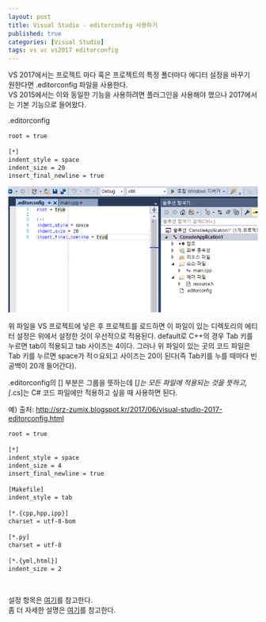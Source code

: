 ```yaml
---
layout: post
title: Visual Studio - editorconfig 사용하기
published: true
categories: [Visual Studio]
tags: vs vc vs2017 editorconfig
---
```

VS 2017에서는 프로젝트 마다 혹은 프로젝트의 특정 폴더마다 에디터 설정을 바꾸기 원한다면 .editorconfig 파일을 사용한다.  
VS 2015에서는 이와 동일한 기능을 사용하려면 플러그인을 사용해야 했으나 2017에서는 기본 기능으로 들어왔다.  
  
.editorconfig  
```
root = true
  
[*]
indent_style = space
indent_size = 20
insert_final_newline = true
```
  
![](/images/vs/vs_2017_0803_01.PNG)  
  
위 파일을 VS 프로젝트에 넣은 후 프로젝트를 로드하면 이 파일이 있는 디렉토리의 에티터 설정은 위에서 설정한 것이 우선적으로 적용된다.
default로 C++의 경우 Tab 키를 누르면  tab이 적용되고 tab 사이즈는 4이다. 
그러나 위 파일이 있는 곳의 코드 파일은 Tab 키를 누르면 space가 적ㅇ요되고 사이즈는 20이 된다(즉 Tab키를 누를 때마다 빈공백이 20개 들어간다).

.editorconfig의 [] 부분은 그룹을 뜻하는데 [*]는 모든 파일에 적용되는 것을 뜻하고, [*.cs]는 C# 코드 파일에만 적용하고 싶을 때 사용하면 된다.   
  
예) 출처: http://srz-zumix.blogspot.kr/2017/06/visual-studio-2017-editorconfig.html    
```
root = true
  
[*]
indent_style = space
indent_size = 4
insert_final_newline = true

[Makefile]
indent_style = tab

[*.{cpp,hpp,ipp}]
charset = utf-8-bom

[*.py]
charset = utf-8

[*.{yml,html}]
indent_size = 2
```  

<br>  
  
설정 항목은 [여기](https://github.com/editorconfig/editorconfig/wiki/EditorConfig-Properties)를 참고한다.  
좀 더 자세한 설명은 [여기](https://docs.microsoft.com/ko-kr/visualstudio/ide/create-portable-custom-editor-options)를 참고한다.  
